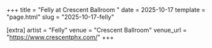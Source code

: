 +++
title = "Felly at Crescent Ballroom "
date = 2025-10-17
template = "page.html"
slug = "2025-10-17-felly"

[extra]
artist = "Felly"
venue = "Crescent Ballroom"
venue_url = "https://www.crescentphx.com/"
+++
